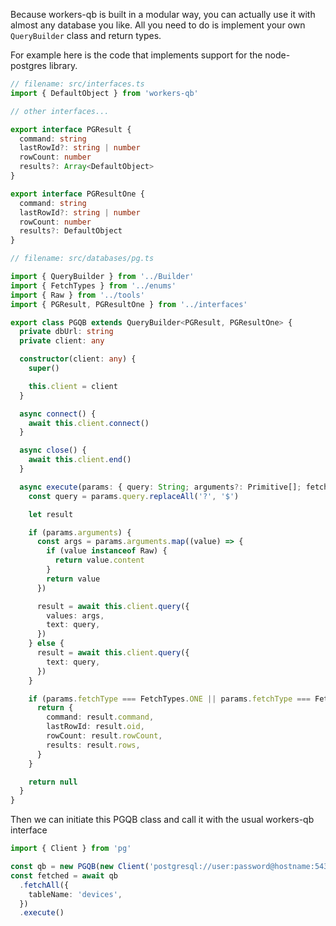 Because workers-qb is built in a modular way, you can actually use it with almost any database you like.
All you need to do is implement your own `QueryBuilder` class and return types.

For example here is the code that implements support for the node-postgres library.

```ts
// filename: src/interfaces.ts
import { DefaultObject } from 'workers-qb'

// other interfaces...

export interface PGResult {
  command: string
  lastRowId?: string | number
  rowCount: number
  results?: Array<DefaultObject>
}

export interface PGResultOne {
  command: string
  lastRowId?: string | number
  rowCount: number
  results?: DefaultObject
}
```

```ts
// filename: src/databases/pg.ts

import { QueryBuilder } from '../Builder'
import { FetchTypes } from '../enums'
import { Raw } from '../tools'
import { PGResult, PGResultOne } from '../interfaces'

export class PGQB extends QueryBuilder<PGResult, PGResultOne> {
  private dbUrl: string
  private client: any

  constructor(client: any) {
    super()

    this.client = client
  }

  async connect() {
    await this.client.connect()
  }

  async close() {
    await this.client.end()
  }

  async execute(params: { query: String; arguments?: Primitive[]; fetchType?: FetchTypes }): Promise<any> {
    const query = params.query.replaceAll('?', '$')

    let result

    if (params.arguments) {
      const args = params.arguments.map((value) => {
        if (value instanceof Raw) {
          return value.content
        }
        return value
      })

      result = await this.client.query({
        values: args,
        text: query,
      })
    } else {
      result = await this.client.query({
        text: query,
      })
    }

    if (params.fetchType === FetchTypes.ONE || params.fetchType === FetchTypes.ALL) {
      return {
        command: result.command,
        lastRowId: result.oid,
        rowCount: result.rowCount,
        results: result.rows,
      }
    }

    return null
  }
}
```

Then we can initiate this PGQB class and call it with the usual workers-qb interface

```ts
import { Client } from 'pg'

const qb = new PGQB(new Client('postgresql://user:password@hostname:5432/db_name'))
const fetched = await qb
  .fetchAll({
    tableName: 'devices',
  })
  .execute()
```
